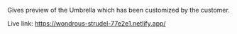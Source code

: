 Gives preview of the Umbrella which has been customized by the customer.

Live link: https://wondrous-strudel-77e2e1.netlify.app/
